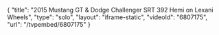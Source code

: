 {
    "title": "2015 Mustang GT & Dodge Challenger SRT 392 Hemi on Lexani Wheels",
    "type": "solo",
    "layout": "iframe-static",
    "videoId": "6807175",
    "url": "\/tvpembed\/6807175"
}
